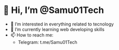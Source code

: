 # 👋 Hi, I’m @Samu01Tech
- 👀 I’m interested in everything related to tecnology
- 🌱 I’m currently learning web developing skills
- 📫 How to reach me:
  - Telegram: t.me/Samu01Tech

<!---
Samu01Tech/Samu01Tech is a ✨ special ✨ repository because its `README.md` (this file) appears on your GitHub profile.
You can click the Preview link to take a look at your changes.
--->
